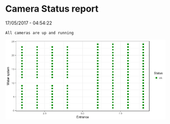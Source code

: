 Camera Status report
================
17/05/2017 - 04:54:22

    All cameras are up and running

![](camreport_files/figure-markdown_github/unnamed-chunk-2-1.png)
